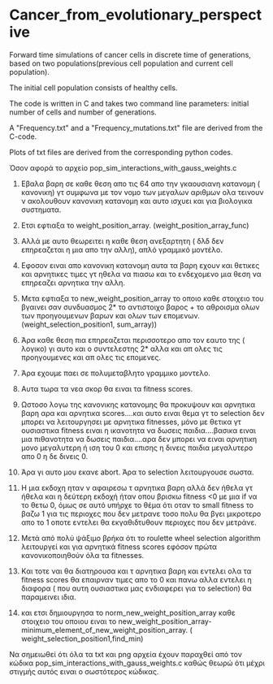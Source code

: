 # Cancer_from_evolutionary_perspective

Forward time simulations of cancer cells in discrete time of generations, based on two populations(previous cell population and current cell population).

The initial cell population consists of healthy cells.

The code is written in C and takes two command line parameters: initial number of cells and number of generations.

A "Frequency.txt" and a "Frequency_mutations.txt" file are derived from the C-code. 

Plots of txt files are derived from the corresponding python codes.


Όσον αφορά το αρχείο pop_sim_interactions_with_gauss_weights.c

1) Eβαλα βαρη σε καθε θεση απο τις 64 απο την γκαουσιανη κατανομη ( κανονικη) γτ συμφωνα με τον νομο των μεγαλων αριθμων ολα τεινουν ν ακολουθουν κανονικη κατανομη και αυτο ισχυει και για βιολογικα συστηματα.

2) Eτσι εφτιαξα το weight_position_array. (weight_position_array_func)

3) Αλλά με αυτο θεωρειτει η καθε θεση ανεξαρτητη ( δλδ δεν επηρεαζεται η μια απο την αλλη), απλό γραμμικό μοντέλο.

4) Εφοσον ειναι απο κανονικη κατανομη αυτα τα βαρη εχουν και θετικες και αρνητικες τιμες γτ ηθελα να πιασω και το ενδεχομενο μια θεση να επηρεαζει αρνητικα την αλλη.

5) Μετα εφτιαξα το new_weight_position_array το οποιο καθε στοιχειο του βγαινει σαν συνδυασμος 2* το αντιστοιχο βαρος + το αθροισμα ολων των προηγουμενων βαρων και ολων των επομενων. (weight_selection_position1, sum_array))

6) Άρα καθε θεση πια επηρεαζεται περισσοτερο απο τον εαυτο της ( λογικο) γι αυτο και ο συντελεστης 2* αλλα και απ ολες τις προηγουμενες και απ ολες τις επομενες.

7) Άρα εχουμε παει σε πολυμεταβλητο γραμμικο μοντελο.

8) Αυτα τωρα τα νεα σκορ θα ειναι τα fitness scores.

9) Ωστοσο λογω της κανονικης κατανομης θα προκυψουν και αρνητικα βαρη αρα και αρνητικα scores....και αυτο ειναι θεμα γτ το selection δεν μπορει να λειτουργησει με αρνητικα fitnesses, μόνο με θετικα γτ ουσιαστικα fitness ειναι η ικανοτητα να δωσεις παιδια....βασικα ειναι μια πιθανοτητα να δωσεις παιδια....αρα δεν μπορει να ειναι αρνητικη μονο μεγαλυτερη ή ιση του 0 και επισης η δινεις παιδια μεγαλυτερο απο 0 η δε δινεις 0.

10) Άρα γι αυτο μου εκανε abort. Άρα το selection λειτουργουσε σωστα.

11) Η μια εκδοχη ηταν ν αφαιρεσω τ αρνητικα βαρη αλλά δεν ήθελα γτ ήθελα και η δεύτερη εκδοχή ήταν  οπου βρισκω fitness <0  με μια if να το θετω 0, όμως σε αυτό υπήρχε το θέμα ότι οταν το small fitness το βαζω 1 για τις περιοχες που δεν μετρανε τοσο πολυ θα βγει μικροτερο απο το 1 οποτε εντελει θα εκγαθιδτυθουν περιοχες που δεν μετράνε.

12) Μετά από πολύ ψάξιμο βρήκα ότι το roulette wheel selection algorithm λειτουργεί και για αρνητικά fitness scores εφόσον πρώτα κανονικοποιηθούν όλα τα fitnesses.

13) Kαι τοτε ναι θα διατηρουσα και τ αρνητικα βαρη και εντελει ολα τα fitness scores θα επαιρναν τιμες απο το 0 και πανω αλλα εντελει η διαφορα ( που αυτη ουσιαστικα μας ενδιαφερει για το selection) θα παραμεινει ιδια.

14) και ετσι δημιουργησα το norm_new_weight_position_array καθε στοιχειο του οποιου ειναι το new_weight_position_array-minimum_element_of_new_weight_position_array. ( weight_selection_position1,find_min)

Να σημειωθεί ότι όλα τα txt και png αρχεία έχουν παραχθεί από τον κώδικα pop_sim_interactions_with_gauss_weights.c καθώς θεωρώ ότι μέχρι στιγμής αυτός ειναι ο σωστότερος κώδικας.
